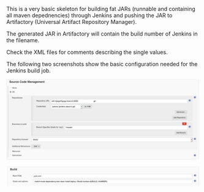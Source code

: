 This is a very basic skeleton for building fat JARs (runnable and containing all maven depednencies) through Jenkins 
and pushing the JAR to Artifactory (Universal Artifact Repository Manager).

The generated JAR in Artifactory will contain the build number of Jenkins in the filename. 

Check the XML files for comments describing the single values.

The following two screenshots show the basic configuration needed for the Jenkins build job.

![sourcecode management settings in jenkins](https://raw.githubusercontent.com/ozzi-/buildskeleton/master/sc_mgmt_jenkins.png)

![build settings in jenkins](https://raw.githubusercontent.com/ozzi-/buildskeleton/master/build_settings_jenkins.png)
